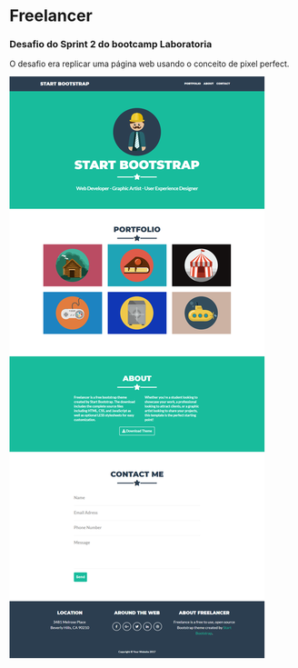 # Freelancer

### Desafio do Sprint 2 do bootcamp Laboratoria

O desafio era replicar uma página web usando o conceito de pixel perfect. 

![Screenshot](assets/images/screencapture-freelancer.png)